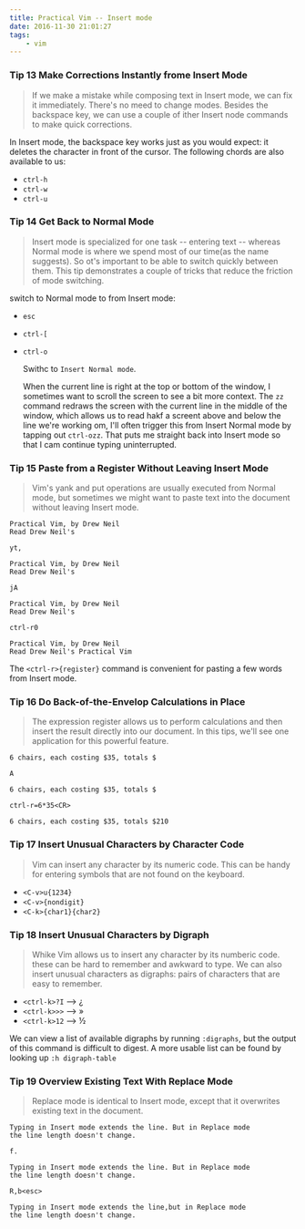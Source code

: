 ```yaml
---
title: Practical Vim -- Insert mode
date: 2016-11-30 21:01:27
tags:
    - vim
---
```


### Tip 13 Make Corrections Instantly frome Insert Mode

> If we make a mistake while composing text in Insert mode, we can fix it immediately. There's no meed to change modes. Besides the backspace key, we can use a couple of ither Insert node commands to make quick corrections.

<!-- more -->
In Insert mode, the backspace key works just as you would expect: it deletes the character in front of the cursor. The following chords are also available to us:

- `ctrl-h`
- `ctrl-w`
- `ctrl-u`

### Tip 14 Get Back to Normal Mode


> Insert mode is specialized for one task -- entering text -- whereas Normal mode is where we spend most of our time(as the name suggests). So ot's important to be able to switch quickly between them. This tip demonstrates a couple of tricks that reduce the friction of mode switching.

switch to Normal mode to from Insert mode:

- `esc`
- `ctrl-[`
- `ctrl-o`

    Swithc to `Insert Normal mode`.

    When the current line is right at the top or bottom of the window, I sometimes want to scroll the screen to see a bit more context. The `zz` command redraws the screen with the current line in the middle of the window, which allows us to read hakf a screent above and below the line we're working om, I'll often trigger this from Insert Normal mode by tapping out `ctrl-ozz`. That puts me straight back into Insert mode so that I cam continue typing uninterrupted.

### Tip 15 Paste from a Register Without Leaving Insert Mode

> Vim's yank and put operations are usually executed from Normal mode, but sometimes we might want to paste text into the document without leaving Insert mode.

```
Practical Vim, by Drew Neil
Read Drew Neil's
```

`yt,`

```
Practical Vim, by Drew Neil
Read Drew Neil's
```
`jA `
```
Practical Vim, by Drew Neil
Read Drew Neil's
```

`ctrl-r0`
```
Practical Vim, by Drew Neil
Read Drew Neil's Practical Vim
```


The `<ctrl-r>{register}` command is convenient for pasting a few words from Insert mode.

### Tip 16  Do Back-of-the-Envelop Calculations in Place

> The expression register allows us to perform calculations and then insert the result directly into our document. In this tips, we'll see one application for this powerful feature.

```
6 chairs, each costing $35, totals $
```

`A`

```
6 chairs, each costing $35, totals $
```

`ctrl-r=6*35<CR>`
```
6 chairs, each costing $35, totals $210
```

### Tip 17 Insert Unusual Characters by Character Code

> Vim can insert any character by its numeric code. This can be handy for entering symbols that are not found on the keyboard.

- `<C-v>u{1234}`
- `<C-v>{nondigit}`
- `<C-k>{char1}{char2}`

### Tip 18 Insert Unusual Characters by Digraph

> Whike Vim allows us to insert any character by its numberic code. these can be hard to remember and awkward to type. We can also insert unusual characters as digraphs: pairs of characters that are easy to remember.

- `<ctrl-k>?I` -->  ¿
- `<ctrl-k>>>` --> »
- `<ctrl-k>12` --> ½

We can view a list of available digraphs by running `:digraphs`, but the output of this command is difficult to digest. A more usable list can be found by looking up `:h digraph-table`

### Tip 19 Overview Existing Text With Replace Mode

> Replace mode is identical to Insert mode, except that it overwrites existing text in the document.

```
Typing in Insert mode extends the line. But in Replace mode
the line length doesn't change.
```

`f.`

```
Typing in Insert mode extends the line. But in Replace mode
the line length doesn't change.
```

`R,b<esc>`


```
Typing in Insert mode extends the line,but in Replace mode
the line length doesn't change.
```






